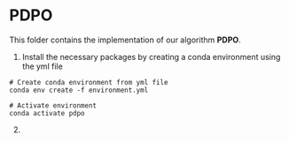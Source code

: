 # PDPO

This folder contains the implementation of our algorithm **PDPO**.  
1. Install the necessary packages by creating a conda environment using the yml file
```
# Create conda environment from yml file
conda env create -f environment.yml

# Activate environment
conda activate pdpo
```
2.
